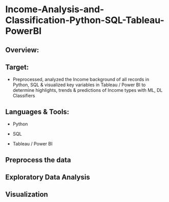 # Income-Analysis-and-Classification-Python-SQL-Tableau-PowerBI

## Overview:


## Target:

- Preprocessed, analyzed the Income background of all records in Python, SQL & visualized key variables in Tableau / Power BI to determine highlights, trends & predictions of Income types with ML, DL Classifiers

## Languages & Tools:

- Python

- SQL

- Tableau / Power BI

## Preprocess the data


## Exploratory Data Analysis


## Visualization
